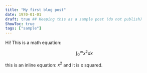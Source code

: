 ```yaml
---
title: "My first blog post"
date: 1970-01-01
draft: true ## Keeping this as a sample post (do not publish)
ShowToc: true
tags: ["sample"]
---
```

Hi! This is a math equation:

$$
\int_{0}^{\infty} x^2 dx
$$

this is an inline equation: $x^2$ and it is x squared.